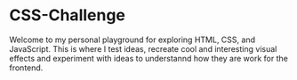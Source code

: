 # CSS-Challenge

Welcome to my personal playground for exploring HTML, CSS, and JavaScript. This is where I test ideas, recreate cool and interesting visual effects and experiment with ideas to understannd how they are work for the frontend.
